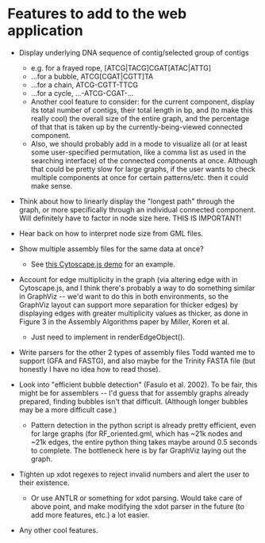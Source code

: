 # Features to add to the web application

* Display underlying DNA sequence of contig/selected group of contigs
    * e.g. for a frayed rope, [ATCG|TACG]CGAT[ATAC|ATTG]
    * ...for a bubble,      ATCG[CGAT|CGTT]TA
    * ...for a chain,       ATCG-CGTT-TTCG
    * ...for a cycle,       ...-ATCG-CGAT-...
    * Another cool feature to consider: for the current component, display
      its total number of contigs, their total length in bp, and (to make
      this really cool) the overall size of the entire graph, and the
      percentage of that that is taken up by the currently-being-viewed
      connected component.
    * Also, we should probably add in a mode to visualize all (or at least
      some user-specified permutation, like a comma list as used in the
      searching interface) of the connected components at once.
      Although that could be pretty slow for large graphs, if the user
      wants to check multiple components at once for certain patterns/etc.
      then it could make sense.

* Think about how to linearly display the "longest path" through the graph,
or more specifically through an individual connected component. Will
definitely have to factor in node size here. THIS IS IMPORTANT!

* Hear back on how to interpret node size from GML files.

* Show multiple assembly files for the same data at once?
    * See [this Cytoscape.js demo](http://js.cytoscape.org/demos/310dca83ba6970812dd0/) for an example.

* Account for edge multiplicity in the graph (via altering edge with in
Cytoscape.js, and I think there's probably a way to do something similar in
GraphViz -- we'd want to do this in both environments, so the GraphViz
layout can support more separation for thicker edges) by displaying edges
with greater multiplicity values as thicker, as done in Figure 3 in the
Assembly Algorithms paper by Miller, Koren et al.
    * Just need to implement in renderEdgeObject().

* Write parsers for the other 2 types of assembly files Todd wanted me to
support (GFA and FASTG), and also maybe for the Trinity FASTA file
(but honestly I have no idea how to read those).

* Look into "efficient bubble detection" (Fasulo et al. 2002). To be fair,
this might be for assemblers -- I'd guess that for assembly graphs already
prepared, finding bubbles isn't that difficult. (Although longer bubbles
may be a more difficult case.)
	* Pattern detection in the python script is already pretty
	 efficient, even for large graphs (for RF_oriented.gml, which has
	 ~21k nodes and ~21k edges, the entire python thing takes maybe
	 around 0.5 seconds to complete. The bottleneck here is by far
	 GraphViz laying out the graph.

* Tighten up xdot regexes to reject invalid numbers and alert the user to
their existence.
    * Or use ANTLR or something for xdot parsing. Would take care of
      above point, and make modifying the xdot parser in the future (to add
      more features, etc.) a lot easier.

* Any other cool features.
